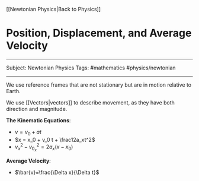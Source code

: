 [[Newtonian Physics|Back to Physics]]
# Position, Displacement, and Average Velocity

---

Subject: Newtonian Physics
Tags: #mathematics #physics/newtonian 

---

We use reference frames that are not stationary but are in motion relative to Earth.

We use [[Vectors|vectors]] to describe movement, as they have both direction and magnitude.

**The Kinematic Equations**:
- $v = v_0 + at$
- $x = x_0 + v_0 t + \frac12a_xt^2$
- $v_x^2 - v_{0_x}^2 = 2a_x(x - x_0)$


**Average Velocity**:
- $\bar{v}=\frac{\Delta x}{\Delta t}$